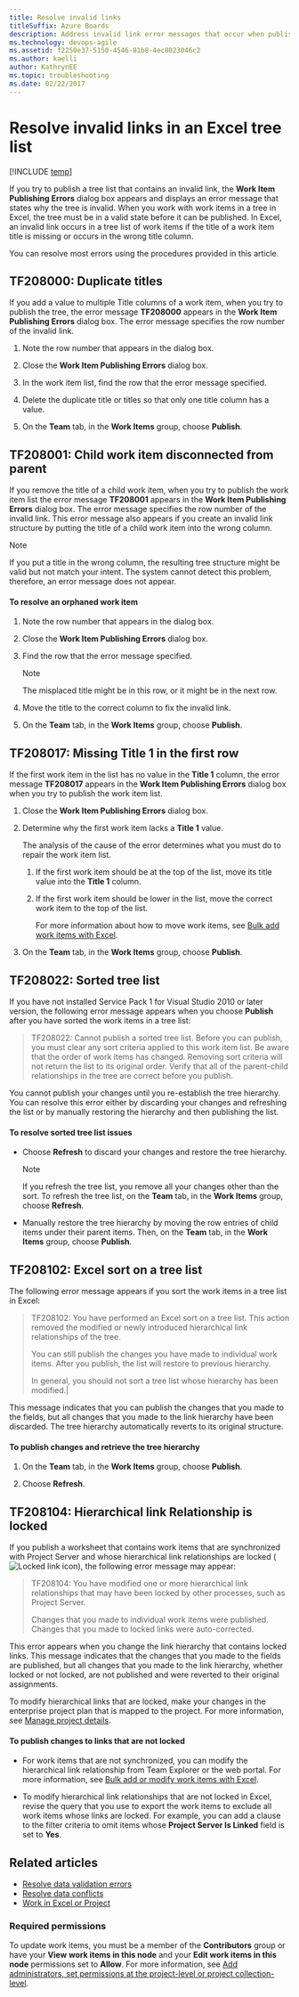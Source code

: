 ```yaml
---
title: Resolve invalid links
titleSuffix: Azure Boards
description: Address invalid link error messages that occur when publishing an Excel tree list to Azure Boards, Azure DevOps, & Team Foundation Server
ms.technology: devops-agile
ms.assetid: f2250e37-5150-4546-81b8-4ec8023046c2
ms.author: kaelli
author: KathrynEE
ms.topic: troubleshooting
ms.date: 02/22/2017
---
```


# Resolve invalid links in an Excel tree list

[!INCLUDE [temp](../../includes/version-vsts-tfs-all-versions.md)]

If you try to publish a tree list that contains an invalid link, the **Work Item Publishing Errors** dialog box appears and displays an error message that states why the tree is invalid. When you work with work items in a tree in Excel, the tree must be in a valid state before it can be published. In Excel, an invalid link occurs in a tree list of work items if the title of a work item title is missing or occurs in the wrong title column.

You can resolve most errors using the procedures provided in this article.

<a name="tf208000"></a>

## TF208000: Duplicate titles

If you add a value to multiple Title columns of a work item, when you try to publish the tree, the error message **TF208000** appears in the **Work Item Publishing Errors** dialog box. The error message specifies the row number of the invalid link.

1.  Note the row number that appears in the dialog box.

2.  Close the **Work Item Publishing Errors** dialog box.

3.  In the work item list, find the row that the error message specified.

4.  Delete the duplicate title or titles so that only one title column has a value.

5.  On the **Team** tab, in the **Work Items** group, choose **Publish**.

<a name="TF208001"></a>

## TF208001: Child work item disconnected from parent

If you remove the title of a child work item, when you try to publish the work item list the error message **TF208001** appears in the **Work Item Publishing Errors** dialog box. The error message specifies the row number of the invalid link. This error message also appears if you create an invalid link structure by putting the title of a child work item into the wrong column.

> [!NOTE]  
>  If you put a title in the wrong column, the resulting tree structure might be valid but not match your intent. The system cannot detect this problem, therefore, an error message does not appear.

#### To resolve an orphaned work item

1.  Note the row number that appears in the dialog box.

2.  Close the **Work Item Publishing Errors** dialog box.

3.  Find the row that the error message specified.

    > [!NOTE]  
    >  The misplaced title might be in this row, or it might be in the next row.

4.  Move the title to the correct column to fix the invalid link.

5.  On the **Team** tab, in the **Work Items** group, choose **Publish**.

<a name="tf208017"></a>

## TF208017: Missing Title 1 in the first row

If the first work item in the list has no value in the **Title 1** column, the error message **TF208017** appears in the **Work Item Publishing Errors** dialog box when you try to publish the work item list.

1.  Close the **Work Item Publishing Errors** dialog box.

2.  Determine why the first work item lacks a **Title 1** value.

    The analysis of the cause of the error determines what you must do to repair the work item list.

    1.  If the first work item should be at the top of the list, move its title value into the **Title 1** column.

    2.  If the first work item should be lower in the list, move the correct work item to the top of the list.

        For more information about how to move work items, see [Bulk add work items with Excel](https://msdn.microsoft.com/67595fec-a872-43e3-b934-9dd1a766218c).

3.  On the **Team** tab, in the **Work Items** group, choose **Publish**.

<a name="tf208022"></a>

## TF208022: Sorted tree list

If you have not installed Service Pack 1 for Visual Studio 2010 or later version, the following error message appears when you choose **Publish** after you have sorted the work items in a tree list:

> TF208022: Cannot publish a sorted tree list. Before you can publish, you must clear any sort criteria applied to this work item list. Be aware that the order of work items has changed. Removing sort criteria will not return the list to its original order. Verify that all of the parent-child relationships in the tree are correct before you publish.

You cannot publish your changes until you re-establish the tree hierarchy. You can resolve this error either by discarding your changes and refreshing the list or by manually restoring the hierarchy and then publishing the list.

#### To resolve sorted tree list issues

- Choose **Refresh** to discard your changes and restore the tree hierarchy.

  > [!NOTE]
  > If you refresh the tree list, you remove all your changes other than the sort. To refresh the tree list, on the **Team** tab, in the **Work Items** group, choose **Refresh**.

- Manually restore the tree hierarchy by moving the row entries of child items under their parent items. Then, on the **Team** tab, in the **Work Items** group, choose **Publish**.

<a name="tf208102"></a>

## TF208102: Excel sort on a tree list

The following error message appears if you sort the work items in a tree list in Excel:

> TF208102: You have performed an Excel sort on a tree list. This action removed the modified or newly introduced hierarchical link relationships of the tree.
>
> You can still publish the changes you have made to individual work items. After you publish, the list will restore to previous hierarchy.
>
> In general, you should not sort a tree list whose hierarchy has been modified.|

This message indicates that you can publish the changes that you made to the fields, but all changes that you made to the link hierarchy have been discarded. The tree hierarchy automatically reverts to its original structure.

#### To publish changes and retrieve the tree hierarchy

1.  On the **Team** tab, in the **Work Items** group, choose **Publish**.

2.  Choose **Refresh**.

<a name="tf208104"></a>

## TF208104: Hierarchical link Relationship is locked

If you publish a worksheet that contains work items that are synchronized with Project Server and whose hierarchical link relationships are locked (![Locked link icon](media/icon_lockedlink.png "Icon_lockedLink")), the following error message may appear:

> TF208104: You have modified one or more hierarchical link relationships that may have been locked by other processes, such as Project Server.
>
> Changes that you made to individual work items were published. Changes that you made to locked links were auto-corrected.

This error appears when you change the link hierarchy that contains locked links. This message indicates that the changes that you made to the fields are published, but all changes that you made to the link hierarchy, whether locked or not locked, are not published and were reverted to their original assignments.

To modify hierarchical links that are locked, make your changes in the enterprise project plan that is mapped to the project. For more information, see [Manage project details](../../../reference/tfs-ps-sync/manage-project-details.md).

#### To publish changes to links that are not locked

- For work items that are not synchronized, you can modify the hierarchical link relationship from Team Explorer or the web portal. For more information, see [Bulk add or modify work items with Excel](bulk-add-modify-work-items-excel.md).

- To modify hierarchical link relationships that are not locked in Excel, revise the query that you use to export the work items to exclude all work items whose links are locked. For example, you can add a clause to the filter criteria to omit items whose **Project Server Is Linked** field is set to **Yes**.

## Related articles

- [Resolve data validation errors](resolve-excel-data-validation-errors.md)
- [Resolve data conflicts](resolve-excel-data-conflicts-publish-refresh.md)
- [Work in Excel or Project](track-work.md)

### Required permissions

To update work items, you must be a member of the **Contributors** group or have your **View work items in this node** and your **Edit work items in this node** permissions set to **Allow**. For more information, see [Add administrators, set permissions at the project-level or project collection-level](../../../organizations/security/set-project-collection-level-permissions.md).

